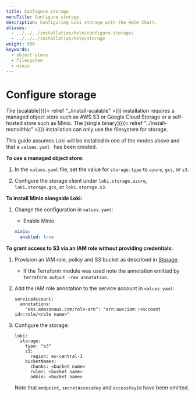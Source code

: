 ```yaml
---
title: Configure storage
menuTitle: Configure storage 
description: Configuring Loki storage with the Helm Chart.
aliases:
  - ../../../installation/helm/configure-storage/
  - ../../../installation/helm/storage
weight: 500
keywords:
  - object store
  - filesystem
  - minio
---
```


# Configure storage

The [scalable]({{< relref "../install-scalable" >}}) installation requires a managed object store such as AWS S3 or Google Cloud Storage or a self-hosted store such as Minio. The [single binary]({{< relref "../install-monolithic" >}}) installation can only use the filesystem for storage.

This guide assumes Loki will be installed in one of the modes above and that a `values.yaml ` has been created.

**To use a managed object store:**

1. In the `values.yaml` file, set the value for `storage.type` to `azure`, `gcs`, or `s3`.

1. Configure the storage client under `loki.storage.azure`, `loki.storage.gcs`, or `loki.storage.s3`.


**To install Minio alongside Loki:**

1. Change the configuration in `values.yaml`:

    - Enable Minio

    ```yaml
    minio:
      enabled: true
    ```

**To grant access to S3 via an IAM role without providing credentials:**

1. Provision an IAM role, policy and S3 bucket as described in [Storage](https://grafana.com/docs/loki/<LOKI_VERSION>/configure/storage/#aws-deployment-s3-single-store).
   - If the Terraform module was used note the annotation emitted by `terraform output -raw annotation`.

1. Add the IAM role annotation to the service account in `values.yaml`:

   ```
   serviceAccount:
     annotations:
       "eks.amazonaws.com/role-arn": "arn:aws:iam::<account id>:role/<role name>"
   ```

1. Configure the storage:

   ```
   loki:
     storage:
       type: "s3"
       s3:
         region: eu-central-1
       bucketNames:
         chunks: <bucket name>
         ruler: <bucket name>
         admin: <bucket name>
   ```

   Note that `endpoint`, `secretAccessKey` and `accessKeyId` have been omitted.
